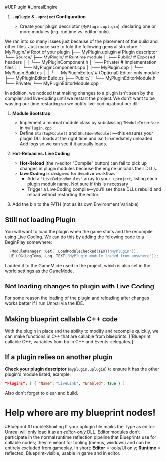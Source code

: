  #UEPlugin #UnrealEngine 
1. **`.uplugin` & `.uproject` Configuration**
    
    - Create your plugin descriptor (`MyPlugin.uplugin`), declaring one or more modules (e.g. runtime vs. editor-only).

We ran into so many issues just because of the placement of the build and other files. Just make sure to fold the following general structure:
		`
		MyPlugin/                         # Root of your plugin
		├── MyPlugin.uplugin              # Plugin descriptor
		└── Source/
		    ├── MyPlugin/                 # Runtime module
		    │   ├── Public/               # Exposed headers
		    │   │   └── MyPluginComponent.h
		    │   └── Private/              # Implementation files
		    │   │   └── MyPluginComponent.cpp
		    │   ├── MyPlugin.cpp
		    │   └── MyPlugin.Build.cs
		    │
		    │
		    └── MyPluginEditor/           # (Optional) Editor‑only module
		        ├── MyPluginEditor.Build.cs
		        ├── Public/
		        │   └── MyPluginEditorModule.h
		        └── Private/
		            └── MyPluginEditorModule.cpp

In addition, we noticed that making changes to a plugin isn't seen by the compiler and <span class="blue">live-coding</span> until we restart the project. We don't want to be wasting our time restarting so we notify live-coding about our dll:

1. **Module Bootstrap**
    - Implement a minimal module class by subclassing `IModuleInterface` in `MyPlugin.cpp`
    - Define `StartupModule()` and `ShutdownModule()`—this ensures your plugin DLL loads at the right time and isn’t immediately unloaded. Add logs so we can see if it actually loads.
        
2. **<span class="red">Hot‑Reload</span> vs. <span class="blue">Live Coding</span>**
    - **Hot‑Reload** (the in‑editor “Compile” button) can fail to pick up changes in plugin modules because the engine unloads their DLLs.
    - **Live Coding** is designed for iterative workflow:
        - Add a `"LiveCodingModules"` array to your `.uproject`, listing each plugin module name. <span class="red">Not sure if this is necessary</span>
        - Trigger a Live‑Coding compile—you’ll see those DLLs rebuild and reload without restarting the editor.
3. Add the bin to the <span class="red">PATH</span> (not as its own Environment Variable)

## Still not loading Plugin
You will want to load the plugin when the game starts and the recompile using Live Coding. We can do this by adding the following code to a BeginPlay somewhere:
```cpp
  FModuleManager::Get().LoadModuleChecked(TEXT("MyPlugin"));
  UE_LOG(LogTemp, Log, TEXT("MyPlugin module loaded from anywhere"));
```
I added it to the <span class="green">GameMode</span> used in the project, which is also set in the world settings as the GameMode.

## Not loading changes to plugin with Live Coding
For some reason the loading of the plugin and reloading after changes works better if I run Unreal via the <span class="green">IDE</span>.

## Making blueprint callable C++ code
With the plugin in place and the ability to modify and recompile quickly, we can make functions in C++ that are callable from blueprints:
[[Blueprint callable C++, variables from bp in C++ and Events-delegates]]

## If a plugin relies on another plugin
**Check your plugin descriptor** (`myplugin.uplugin`) to ensure it has the other plugin's module listed, example:
```json
"Plugins": [ { "Name": "LiveLink", "Enabled": true } ]
```
Also don't forget to clean and build.


# Help where are my blueprint nodes!
#Blueprint #TroubleShooting 
If your uplugin file marks the Type as editor: Unreal will only load it as an _editor-only_ DLL. Editor modules don’t participate in the normal runtime reflection pipeline that Blueprints use for callable nodes; they’re meant for tooling (menus, windows) and can be entirely excluded from gameplay. In short: **Editor** = tools/UI only; **Runtime** = reflected, Blueprint-visible, usable in game and in editor.